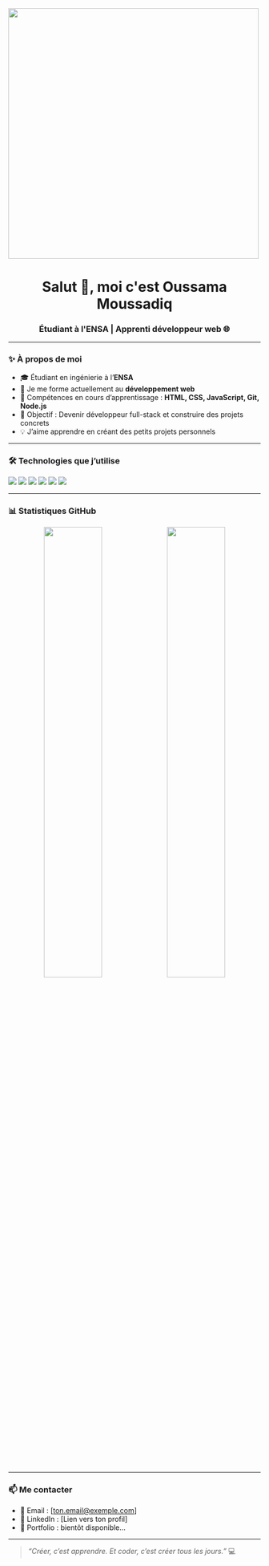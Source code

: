 <!-- Bannière de profil -->
<img src="https://encrypted-tbn0.gstatic.com/images?q=tbn:ANd9GcRlO9f3Z_GlWQDUsU78ogTRz4uf0CYSmIvjag&s"  src="https://www.ultimatewb.com/blog/wp-content/uploads/html-js-css-website-coding.jpg" width="500" />


<h1 align="center">Salut 👋, moi c'est Oussama Moussadiq</h1>
<h3 align="center">Étudiant à l'ENSA | Apprenti développeur web 🌐</h3>

---

### ✨ À propos de moi

- 🎓 Étudiant en ingénierie à l’**ENSA**
- 🚀 Je me forme actuellement au **développement web**
- 🧠 Compétences en cours d’apprentissage : **HTML, CSS, JavaScript, Git, Node.js**
- 💼 Objectif : Devenir développeur full-stack et construire des projets concrets
- 💡 J’aime apprendre en créant des petits projets personnels

---

### 🛠️ Technologies que j’utilise

<p align="left">
  <img src="https://img.shields.io/badge/HTML5-E34F26?style=for-the-badge&logo=html5&logoColor=white" />
  <img src="https://img.shields.io/badge/CSS3-1572B6?style=for-the-badge&logo=css3&logoColor=white" />
  <img src="https://img.shields.io/badge/JavaScript-F7DF1E?style=for-the-badge&logo=javascript&logoColor=black" />
  <img src="https://img.shields.io/badge/Node.js-339933?style=for-the-badge&logo=node.js&logoColor=white" />
  <img src="https://img.shields.io/badge/Git-F05032?style=for-the-badge&logo=git&logoColor=white" />
  <img src="https://img.shields.io/badge/GitHub-181717?style=for-the-badge&logo=github&logoColor=white" />
</p>

---

### 📊 Statistiques GitHub

<p align="center">
  <img src="https://github-readme-stats.vercel.app/api?username=OussamaMoussadiq&show_icons=true&theme=tokyonight" width="48%" />
  <img src="https://github-readme-stats.vercel.app/api/top-langs/?username=OussamaMoussadiq&layout=compact&theme=tokyonight" width="48%" />
</p>

---

### 📫 Me contacter

- 📧 Email : [ton.email@exemple.com]
- 🔗 LinkedIn : [Lien vers ton profil]
- 🧭 Portfolio : bientôt disponible...

---

> *“Créer, c’est apprendre. Et coder, c’est créer tous les jours.”* 💻

